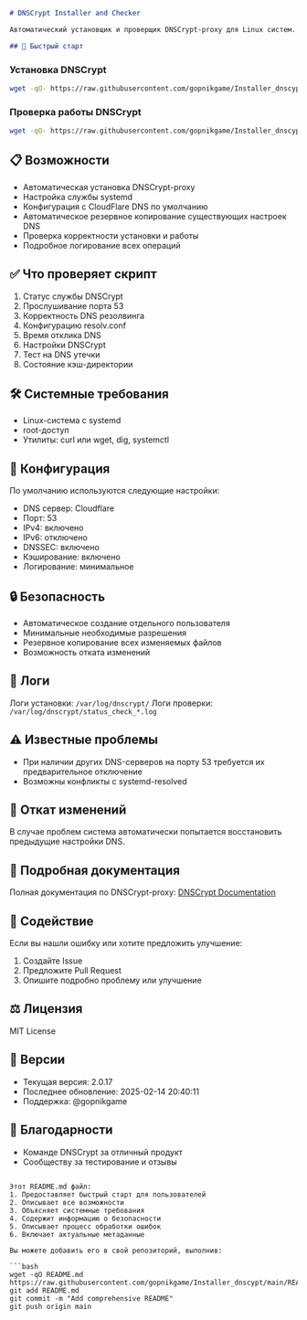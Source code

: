 
```markdown
# DNSCrypt Installer and Checker

Автоматический установщик и проверщик DNSCrypt-proxy для Linux систем.

## 🚀 Быстрый старт
```

### Установка DNSCrypt

```bash
wget -qO- https://raw.githubusercontent.com/gopnikgame/Installer_dnscypt/main/setup_doh_dot.sh | sudo bash
```

### Проверка работы DNSCrypt

```bash
wget -qO- https://raw.githubusercontent.com/gopnikgame/Installer_dnscypt/main/check_dnscrypt.sh | sudo bash
```

## 📋 Возможности

- Автоматическая установка DNSCrypt-proxy
- Настройка службы systemd
- Конфигурация с CloudFlare DNS по умолчанию
- Автоматическое резервное копирование существующих настроек DNS
- Проверка корректности установки и работы
- Подробное логирование всех операций

## ✅ Что проверяет скрипт

1. Статус службы DNSCrypt
2. Прослушивание порта 53
3. Корректность DNS резолвинга
4. Конфигурацию resolv.conf
5. Время отклика DNS
6. Настройки DNSCrypt
7. Тест на DNS утечки
8. Состояние кэш-директории

## 🛠 Системные требования

- Linux-система с systemd
- root-доступ
- Утилиты: curl или wget, dig, systemctl

## 📝 Конфигурация

По умолчанию используются следующие настройки:

- DNS сервер: Cloudflare
- Порт: 53
- IPv4: включено
- IPv6: отключено
- DNSSEC: включено
- Кэширование: включено
- Логирование: минимальное

## 🔒 Безопасность

- Автоматическое создание отдельного пользователя
- Минимальные необходимые разрешения
- Резервное копирование всех изменяемых файлов
- Возможность отката изменений

## 📜 Логи

Логи установки: `/var/log/dnscrypt/`
Логи проверки: `/var/log/dnscrypt/status_check_*.log`

## ⚠️ Известные проблемы

- При наличии других DNS-серверов на порту 53 требуется их предварительное отключение
- Возможны конфликты с systemd-resolved

## 🔄 Откат изменений

В случае проблем система автоматически попытается восстановить предыдущие настройки DNS.

## 📖 Подробная документация

Полная документация по DNSCrypt-proxy: [DNSCrypt Documentation](https://github.com/DNSCrypt/dnscrypt-proxy/wiki)

## 🤝 Содействие

Если вы нашли ошибку или хотите предложить улучшение:
1. Создайте Issue
2. Предложите Pull Request
3. Опишите подробно проблему или улучшение

## ⚖️ Лицензия

MIT License

## 📅 Версии

- Текущая версия: 2.0.17
- Последнее обновление: 2025-02-14 20:40:11
- Поддержка: @gopnikgame

## 🙏 Благодарности

- Команде DNSCrypt за отличный продукт
- Сообществу за тестирование и отзывы
```

Этот README.md файл:
1. Предоставляет быстрый старт для пользователей
2. Описывает все возможности
3. Объясняет системные требования
4. Содержит информацию о безопасности
5. Описывает процесс обработки ошибок
6. Включает актуальные метаданные

Вы можете добавить его в свой репозиторий, выполнив:

```bash
wget -qO README.md https://raw.githubusercontent.com/gopnikgame/Installer_dnscypt/main/README.md
git add README.md
git commit -m "Add comprehensive README"
git push origin main
```
```